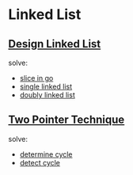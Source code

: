 # Linked List

## [Design Linked List](https://leetcode.com/explore/learn/card/linked-list/209/singly-linked-list/1290/)

solve:

* [slice in go](ll1/ll1.go)
* [single linked list](ll2/ll2.go)
* [doubly linked list](ll3/ll3.go)

## [Two Pointer Technique](https://leetcode.com/explore/learn/card/linked-list/214/two-pointer-technique/1211/)

solve:

* [determine cycle](cycle/cycle.go)
* [detect cycle](cycle/cycle.go)